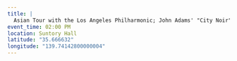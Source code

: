 ```yaml
---
title: |
  Asian Tour with the Los Angeles Philharmonic; John Adams' "City Noir"
event_time: 02:00 PM
location: Suntory Hall
latitude: "35.666632"
longitude: "139.74142800000004"
---
```

